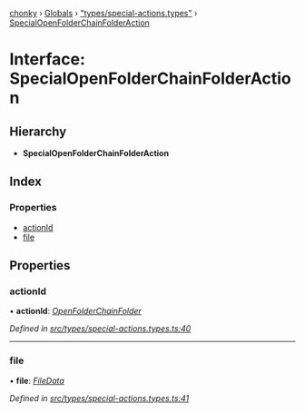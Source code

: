 [chonky](../README.md) › [Globals](../globals.md) › ["types/special-actions.types"](../modules/_types_special_actions_types_.md) › [SpecialOpenFolderChainFolderAction](_types_special_actions_types_.specialopenfolderchainfolderaction.md)

# Interface: SpecialOpenFolderChainFolderAction

## Hierarchy

* **SpecialOpenFolderChainFolderAction**

## Index

### Properties

* [actionId](_types_special_actions_types_.specialopenfolderchainfolderaction.md#actionid)
* [file](_types_special_actions_types_.specialopenfolderchainfolderaction.md#file)

## Properties

###  actionId

• **actionId**: *[OpenFolderChainFolder](../enums/_types_special_actions_types_.specialaction.md#openfolderchainfolder)*

*Defined in [src/types/special-actions.types.ts:40](https://github.com/TimboKZ/Chonky/blob/2de2c80/src/types/special-actions.types.ts#L40)*

___

###  file

• **file**: *[FileData](_types_files_types_.filedata.md)*

*Defined in [src/types/special-actions.types.ts:41](https://github.com/TimboKZ/Chonky/blob/2de2c80/src/types/special-actions.types.ts#L41)*
